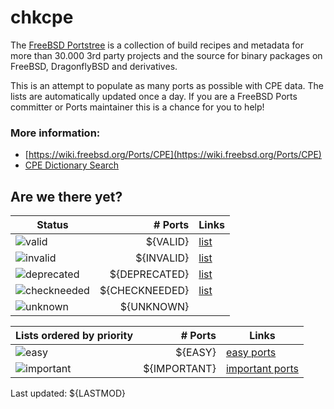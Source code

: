 # chkcpe

The [FreeBSD Portstree](https://cgit.freebsd.org/ports) is a collection of build recipes
and metadata for more than 30.000 3rd party projects and the source for binary packages on
FreeBSD, DragonflyBSD and derivatives.

This is an attempt to populate as many ports as possible with CPE data. The lists are
automatically updated once a day. If you are a FreeBSD Ports committer or Ports maintainer
this is a chance for you to help!

### More information:
* [https://wiki.freebsd.org/Ports/CPE](https://wiki.freebsd.org/Ports/CPE)
* [CPE Dictionary Search](http://web.nvd.nist.gov/view/cpe/search)


## Are we there yet?

| Status                                                          | # Ports        | Links                                                    |
| ----------------------------------------------------------------| -------------: | -------------------------------------------------------- |
| ![valid](https://img.shields.io/badge/valid-brightgreen)        | ${VALID}       | [list](https://github.com/decke/chkcpe/wiki/valid)       |
| ![invalid](https://img.shields.io/badge/invalid-red)            | ${INVALID}     | [list](https://github.com/decke/chkcpe/wiki/invalid)     |
| ![deprecated](https://img.shields.io/badge/deprecated-red)      | ${DEPRECATED}  | [list](https://github.com/decke/chkcpe/wiki/deprecated)  |
| ![checkneeded](https://img.shields.io/badge/checkneeded-orange) | ${CHECKNEEDED} | [list](https://github.com/decke/chkcpe/wiki/checkneeded) |
| ![unknown](https://img.shields.io/badge/unknown-grey)           | ${UNKNOWN}     | |


| Lists ordered by priority                                 | # Ports      | Links                                                            |
| ----------------------------------------------------------| -----------: | ---------------------------------------------------------------- |
| ![easy](https://img.shields.io/badge/easy-brightgreen)    | ${EASY}      | [easy ports](https://github.com/decke/chkcpe/wiki/easy)          |
| ![important](https://img.shields.io/badge/important-blue) | ${IMPORTANT} | [important ports](https://github.com/decke/chkcpe/wiki/important)|

Last updated: ${LASTMOD}
